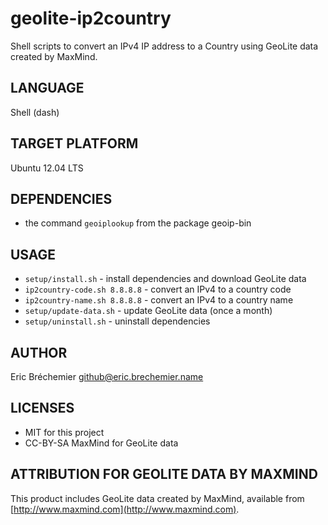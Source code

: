 geolite-ip2country
==================

Shell scripts to convert an IPv4 IP address to a Country
using GeoLite data created by MaxMind.

## LANGUAGE ##

Shell (dash)

## TARGET PLATFORM ##

Ubuntu 12.04 LTS

## DEPENDENCIES ##

* the command `geoiplookup` from the package geoip-bin

## USAGE ##

  * `setup/install.sh` - install dependencies and download GeoLite data
  * `ip2country-code.sh 8.8.8.8` - convert an IPv4 to a country code
  * `ip2country-name.sh 8.8.8.8` - convert an IPv4 to a country name
  * `setup/update-data.sh` - update GeoLite data (once a month)
  * `setup/uninstall.sh` - uninstall dependencies

## AUTHOR ##

Eric Bréchemier <github@eric.brechemier.name>

## LICENSES ##

* MIT for this project
* CC-BY-SA MaxMind for GeoLite data

## ATTRIBUTION FOR GEOLITE DATA BY MAXMIND ##

This product includes GeoLite data created by MaxMind,
available from [http://www.maxmind.com](http://www.maxmind.com).
